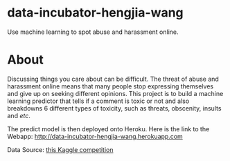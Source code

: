 # data-incubator-hengjia-wang
Use machine learning to spot abuse and harassment online.

# About
Discussing things you care about can be difficult. The threat of abuse and harassment online means that many people stop expressing themselves and give up on seeking different opinions. This project is to build a machine learning predictor that tells if a comment is toxic or not and also breakdowns 6 different types of toxicity, such as threats, obscenity, insults and *etc*. 

The predict model is then deployed onto Heroku. Here is the link to the Webapp: <a href="http://data-incubator-hengjia-wang.herokuapp.com">
  http://data-incubator-hengjia-wang.herokuapp.com </a>
  
Data Source: <a href="https://www.kaggle.com/c/jigsaw-toxic-comment-classification-challenge/data">
 this Kaggle competition </a>
 
 
